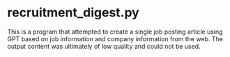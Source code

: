 # recruitment_digest.py

This is a program that attempted to create a single job posting article using GPT based on job information and company information from the web.
The output content was ultimately of low quality and could not be used.